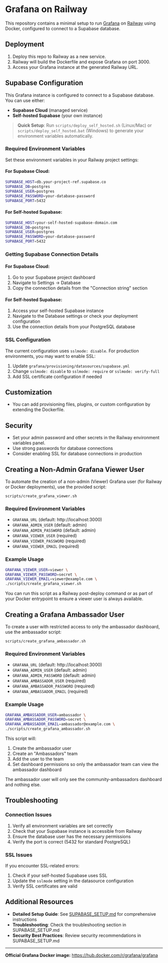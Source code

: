 # Grafana on Railway

This repository contains a minimal setup to run [Grafana](https://grafana.com/) on [Railway](https://railway.app/) using Docker, configured to connect to a Supabase database.

## Deployment

1. Deploy this repo to Railway as a new service.
2. Railway will build the Dockerfile and expose Grafana on port 3000.
3. Access your Grafana instance at the generated Railway URL.

## Supabase Configuration

This Grafana instance is configured to connect to a Supabase database. You can use either:
- **Supabase Cloud** (managed service)
- **Self-hosted Supabase** (your own instance)

> **Quick Setup**: Run `scripts/deploy_self_hosted.sh` (Linux/Mac) or `scripts/deploy_self_hosted.bat` (Windows) to generate your environment variables automatically.

### Required Environment Variables

Set these environment variables in your Railway project settings:

#### For Supabase Cloud:
```bash
SUPABASE_HOST=db.your-project-ref.supabase.co
SUPABASE_DB=postgres
SUPABASE_USER=postgres
SUPABASE_PASSWORD=your-database-password
SUPABASE_PORT=5432
```

#### For Self-hosted Supabase:
```bash
SUPABASE_HOST=your-self-hosted-supabase-domain.com
SUPABASE_DB=postgres
SUPABASE_USER=postgres
SUPABASE_PASSWORD=your-database-password
SUPABASE_PORT=5432
```

### Getting Supabase Connection Details

#### For Supabase Cloud:
1. Go to your Supabase project dashboard
2. Navigate to Settings → Database
3. Copy the connection details from the "Connection string" section

#### For Self-hosted Supabase:
1. Access your self-hosted Supabase instance
2. Navigate to the Database settings or check your deployment configuration
3. Use the connection details from your PostgreSQL database

### SSL Configuration

The current configuration uses `sslmode: disable`. For production environments, you may want to enable SSL:

1. Update `grafana/provisioning/datasources/supabase.yml`
2. Change `sslmode: disable` to `sslmode: require` or `sslmode: verify-full`
3. Add SSL certificate configuration if needed

## Customization
- You can add provisioning files, plugins, or custom configuration by extending the Dockerfile.

## Security
- Set your admin password and other secrets in the Railway environment variables panel.
- Use strong passwords for database connections
- Consider enabling SSL for database connections in production

## Creating a Non-Admin Grafana Viewer User

To automate the creation of a non-admin (Viewer) Grafana user (for Railway or Docker deployments), use the provided script:

```
scripts/create_grafana_viewer.sh
```

### Required Environment Variables
- `GRAFANA_URL` (default: http://localhost:3000)
- `GRAFANA_ADMIN_USER` (default: admin)
- `GRAFANA_ADMIN_PASSWORD` (default: admin)
- `GRAFANA_VIEWER_USER` (required)
- `GRAFANA_VIEWER_PASSWORD` (required)
- `GRAFANA_VIEWER_EMAIL` (required)

### Example Usage

```sh
GRAFANA_VIEWER_USER=viewer \
GRAFANA_VIEWER_PASSWORD=secret \
GRAFANA_VIEWER_EMAIL=viewer@example.com \
./scripts/create_grafana_viewer.sh
```

You can run this script as a Railway post-deploy command or as part of your Docker entrypoint to ensure a viewer user is always available.

## Creating a Grafana Ambassador User

To create a user with restricted access to only the ambassador dashboard, use the ambassador script:

```
scripts/create_grafana_ambassador.sh
```

### Required Environment Variables
- `GRAFANA_URL` (default: http://localhost:3000)
- `GRAFANA_ADMIN_USER` (default: admin)
- `GRAFANA_ADMIN_PASSWORD` (default: admin)
- `GRAFANA_AMBASSADOR_USER` (required)
- `GRAFANA_AMBASSADOR_PASSWORD` (required)
- `GRAFANA_AMBASSADOR_EMAIL` (required)

### Example Usage

```sh
GRAFANA_AMBASSADOR_USER=ambassador \
GRAFANA_AMBASSADOR_PASSWORD=secret \
GRAFANA_AMBASSADOR_EMAIL=ambassador@example.com \
./scripts/create_grafana_ambassador.sh
```

This script will:
1. Create the ambassador user
2. Create an "Ambassadors" team
3. Add the user to the team
4. Set dashboard permissions so only the ambassador team can view the ambassador dashboard

The ambassador user will only see the community-ambassadors dashboard and nothing else.

## Troubleshooting

### Connection Issues
1. Verify all environment variables are set correctly
2. Check that your Supabase instance is accessible from Railway
3. Ensure the database user has the necessary permissions
4. Verify the port is correct (5432 for standard PostgreSQL)

### SSL Issues
If you encounter SSL-related errors:
1. Check if your self-hosted Supabase uses SSL
2. Update the `sslmode` setting in the datasource configuration
3. Verify SSL certificates are valid

## Additional Resources

- **Detailed Setup Guide**: See [SUPABASE_SETUP.md](SUPABASE_SETUP.md) for comprehensive instructions
- **Troubleshooting**: Check the troubleshooting section in SUPABASE_SETUP.md
- **Security Best Practices**: Review security recommendations in SUPABASE_SETUP.md

---

**Official Grafana Docker image:** https://hub.docker.com/r/grafana/grafana 